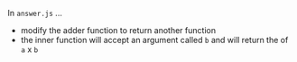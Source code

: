 In `answer.js` ...

- modify the adder function to return another function
- the inner function will accept an argument called `b` and will return the of `a` x `b`
